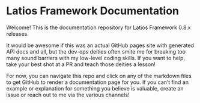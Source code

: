 # Latios Framework Documentation

Welcome! This is the documentation repository for Latios Framework 0.8.x
releases.

It would be awesome if this was an actual GitHub pages site with generated API
docs and all, but the dev-ops deities often smite me for breaking too many sound
barriers with my low-level coding skills. If you want to help, take your best
shot at a PR and teach those deities a lesson!

For now, you can navigate this repo and click on any of the markdown files to
get GitHub to render a documentation page for you. If you can’t find an example
or explanation for something you believe is valuable, create an issue or reach
out to me via the various channels!
